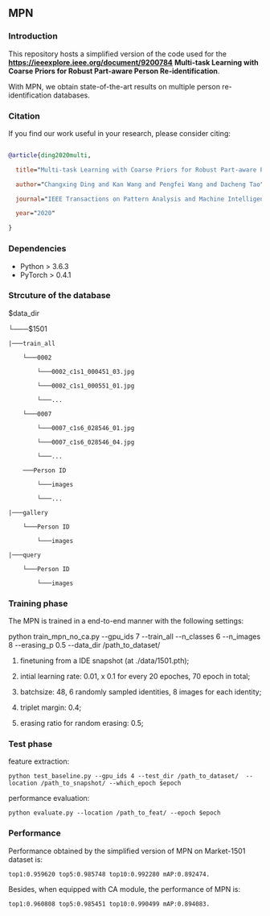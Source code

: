 ## MPN



### Introduction

This repository hosts a simplified version of the code used for the **https://ieeexplore.ieee.org/document/9200784** **Multi-task Learning with Coarse Priors for Robust Part-aware Person Re-identification**. 



With MPN, we obtain state-of-the-art results on multiple person re-identification databases.



### Citation

If you find our work useful in your research, please consider citing:



```bibtex

@article{ding2020multi,

  title="Multi-task Learning with Coarse Priors for Robust Part-aware Person Re-identification",

  author="Changxing Ding and Kan Wang and Pengfei Wang and Dacheng Tao",

  journal="IEEE Transactions on Pattern Analysis and Machine Intelligence",

  year="2020"

}

```

### Dependencies 

* Python > 3.6.3
* PyTorch > 0.4.1



### Strcuture of the database

$data_dir

└───$1501

    |───train_all

        └───0002

            └───0002_c1s1_000451_03.jpg

            └───0002_c1s1_000551_01.jpg

            └───...

        └───0007

            └───0007_c1s6_028546_01.jpg

            └───0007_c1s6_028546_04.jpg

            └───...

        ───Person ID

            └───images

            └───...

    |───gallery

        └───Person ID

            └───images

    |───query

        └───Person ID

            └───images





### Training phase

The MPN is trained in a end-to-end manner with the following settings:



python train_mpn_no_ca.py  --gpu_ids 7 --train_all --n_classes 6 --n_images 8  --erasing_p 0.5 --data_dir /path_to_dataset/



1. finetuning from a IDE snapshot (at ./data/1501.pth);

2. intial learning rate: 0.01, x 0.1 for every 20 epoches, 70 epoch in total;

3. batchsize: 48, 6 randomly sampled identities, 8 images for each identity;

4. triplet margin: 0.4;

5. erasing ratio for random erasing: 0.5;





### Test phase

feature extraction:

    python test_baseline.py --gpu_ids 4 --test_dir /path_to_dataset/  --location /path_to_snapshot/ --which_epoch $epoch

performance evaluation:

    python evaluate.py --location /path_to_feat/ --epoch $epoch





### Performance

Performance obtained by the simplified version of MPN on Market-1501 dataset is:

    top1:0.959620 top5:0.985748 top10:0.992280 mAP:0.892474.



Besides, when equipped with CA module, the performance of MPN is:

    top1:0.960808 top5:0.985451 top10:0.990499 mAP:0.894083.





